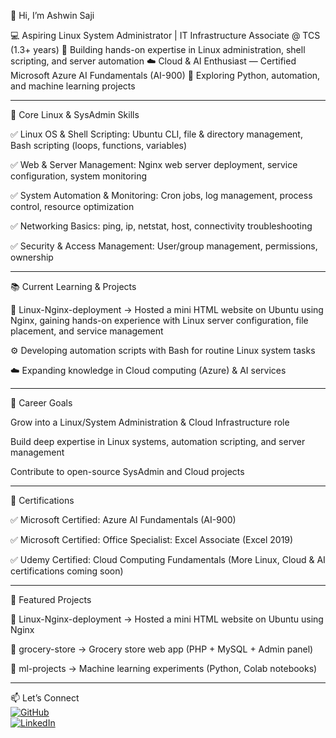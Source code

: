 👋 Hi, I’m Ashwin Saji

💻 Aspiring Linux System Administrator | IT Infrastructure Associate @ TCS (1.3+ years)
🐧 Building hands-on expertise in Linux administration, shell scripting, and server automation
☁️ Cloud & AI Enthusiast — Certified Microsoft Azure AI Fundamentals (AI-900)
🤖 Exploring Python, automation, and machine learning projects


---

🔧 Core Linux & SysAdmin Skills

✅ Linux OS & Shell Scripting: Ubuntu CLI, file & directory management, Bash scripting (loops, functions, variables)

✅ Web & Server Management: Nginx web server deployment, service configuration, system monitoring

✅ System Automation & Monitoring: Cron jobs, log management, process control, resource optimization

✅ Networking Basics: ping, ip, netstat, host, connectivity troubleshooting

✅ Security & Access Management: User/group management, permissions, ownership



---

📚 Current Learning & Projects

🐧 Linux-Nginx-deployment → Hosted a mini HTML website on Ubuntu using Nginx, gaining hands-on experience with Linux server configuration, file placement, and service management

⚙️ Developing automation scripts with Bash for routine Linux system tasks

☁️ Expanding knowledge in Cloud computing (Azure) & AI services



---

🎯 Career Goals

Grow into a Linux/System Administration & Cloud Infrastructure role

Build deep expertise in Linux systems, automation scripting, and server management

Contribute to open-source SysAdmin and Cloud projects



---

🏅 Certifications

✅ Microsoft Certified: Azure AI Fundamentals (AI-900)

✅ Microsoft Certified: Office Specialist: Excel Associate (Excel 2019)

✅ Udemy Certified: Cloud Computing Fundamentals
(More Linux, Cloud & AI certifications coming soon)



---

📌 Featured Projects

🐧 Linux-Nginx-deployment → Hosted a mini HTML website on Ubuntu using Nginx

🛒 grocery-store → Grocery store web app (PHP + MySQL + Admin panel)

🤖 ml-projects → Machine learning experiments (Python, Colab notebooks)



---

 📫 Let’s Connect  
[![GitHub](https://img.shields.io/badge/GitHub-ashwinsajii-181717?style=for-the-badge&logo=github)](https://github.com/ashwinsajii)  
[![LinkedIn](https://img.shields.io/badge/LinkedIn-Ashwin%20Saji-0A66C2?style=for-the-badge&logo=linkedin)](https://www.linkedin.com/in/ashwinsajii)




